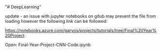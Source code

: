 "# DeepLearning" 

update - an issue with jupyter notebooks on gitub may prevent the file from loading however the following link can be followed:

https://notebooks.azure.com/garyos/projects/tutorials/tree/Final%20Year%20Project

Open: Final-Year-Project-CNN-Code.ipynb
